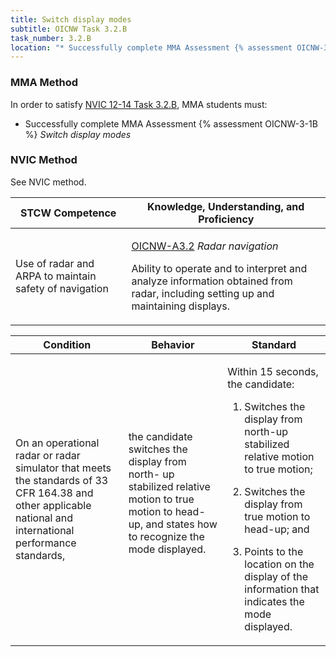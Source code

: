 ```yaml
---
title: Switch display modes
subtitle: OICNW Task 3.2.B 
task_number: 3.2.B
location: "* Successfully complete MMA Assessment {% assessment OICNW-3-1B %} *Switch display modes*" 
---
```



### MMA Method

In order to satisfy  [NVIC 12-14  Task  3.2.B]({{site.baseurl}}/assets/images/nvic-12-14.pdf), MMA students must:

* Successfully complete MMA Assessment {% assessment OICNW-3-1B %} *Switch display modes*


### NVIC Method

<a onclick="togglevisibility('nvic_methods')" >See NVIC method.</a>

<div id='nvic_methods' class='hide'>

<table>
<thead>
<tr>
<th class='forty'> STCW Competence </th>
<th class='sixty'> Knowledge, Understanding, and Proficiency </th>
</tr>
</thead>




<tbody>
<tr><td markdown='1'>

Use of radar and ARPA to maintain safety of navigation

</td><td markdown='1'>

[OICNW-A3.2]({{site.baseurl}}/tables/21.html#OICNW-A3.2) *Radar navigation*

Ability to operate and to interpret and analyze information obtained from radar, including setting up and maintaining displays.

</td></tr>


</tbody>
</table>


<table>
<thead>
<tr><th class='twenty'>  Condition </th><th class='twenty'> Behavior </th><th  class='sixty'>Standard </th></tr>
</thead>
<tbody >



<tr><td markdown='1'>

On an operational radar or radar simulator that meets the standards of 33 CFR 164.38 and other applicable national and international performance standards,

</td><td markdown='1'>

the candidate switches the display from north- up stabilized relative motion to true motion to head-up, and states how to recognize the mode displayed.

<br>

<div class="tooltip">
<span class="tooltiptext">
</span>
</div>


</td><td markdown='1'>

Within 15 seconds, the candidate:

1. Switches the display from north-up stabilized relative motion to true motion;

2. Switches the display from true motion to head-up; and

3. Points to the location on the display of the information that indicates the mode displayed.

</td></tr>
</tbody>
</table>
</div>
